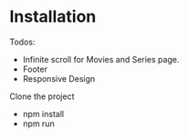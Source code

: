 # Installation
Todos:
* Infinite scroll for Movies and Series page.
* Footer
* Responsive Design

Clone the project
* npm install
* npm run

